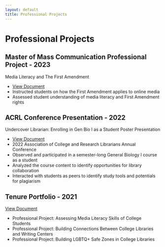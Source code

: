 ```yaml
---
layout: default
title: Professional Projects
---
```


# Professional Projects

## Master of Mass Communication Professional Project - 2023
Media Literacy and The First Amendment
* [View Document](https://docs.google.com/document/d/1Y_9EQjGvano1JyXRpXpZd6SEOY34oQC9/edit?usp=share_link&ouid=111099948201186544509&rtpof=true&sd=true)
* Instructed students on how the First Amendment applies to online media
* Assessed student understanding of media literacy and First Amendment rights

## ACRL Conference Presentation - 2022
Undercover Librarian: Enrolling in Gen Bio I as a Student
Poster Presentation 
* [View Document](https://www.canva.com/design/DAFKPiDg92w/pe9Ezrnt_WQlvxshSE3pgw/edit?utm_content=DAFKPiDg92w&utm_campaign=designshare&utm_medium=link2&utm_source=sharebutton)
* 2022 Association of College and Research Librarians Annual Conference 
* Observed and participated in a semester-long General Biology I course as a student 
* Analyzed the course content to identify opportunities for library collaboration
* Interacted with students as peers to identify study tools and potentials for plagiarism

## Tenure Portfolio - 2021
[View Document](https://drive.google.com/file/d/1YgeyYWyUuyChvuDngv8UvhkkOpNpE3wP/view?usp=share_link)
* Professional Project: Assessing Media Literacy Skills of College Students
* Professional Project: Building Connections Between College Libraries and Writing Centers
* Professional Project: Building LGBTQ+ Safe Zones in College Libraries